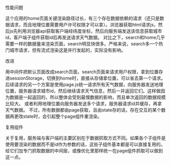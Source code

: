 性能问题

这个应用的home页面关键渲染路径过长，有三个存在数据依赖的请求（还只是数据请求，而且地理位置需要用户许可权限才可以拿）。浏览器获取html请求js，然后js先利用浏览器api获取客户端经纬度坐标，然后向服务端发送该信息获取城市id，客户端子组件获取id后再发送请求天气数据。
对比之下，search和home几乎需要一样的数据量来渲染页面，search明显快很多。严格来说，search多一个热门城市请求，但有流式渲染这是并行发起的，实际没有影响。


改进

用中间件把默认页面改成search页面，search页面来请求用户权限，拿到位置存进sessionStorage，切换到home时，直接从存储拿位置，可以省去第一个请求。
后续请求的另一个方案是使用page.js统一请求所有天气数据，向服务器发送地理位置，服务器请求城市id，然后继续请求天气信息，然后一并返回它们。这样做因为数据是一起返回的，所以整体会受到最慢数据的影响，而且单次返回的数据规模比较大。
或者利用地理位置向服务器发送多个请求，服务器请求id并缓存，再拿天气数据。
不过，所有数据都由page获取，且由state存的话，存在交互的某个数据再更改state时，会引起整个page组件重渲染。


复用组件

关于复用，服务端与客户端的主要区别在于数据抓取方式不同。如果各个子组件是使用要渲染的数据而不是id作为参数的话，这些子组件基本都是可以直接复用的。给它们加专门抓取数据的中间层，或像优化里那样统一在page组件抓取可以做到这一点。